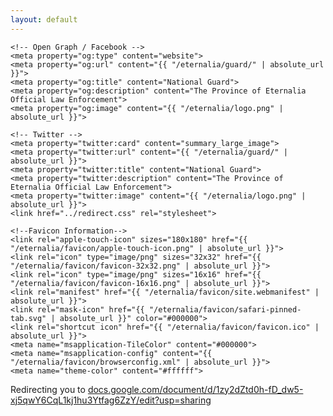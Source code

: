 ```yaml
---
layout: default
---
```


<html lang="en">

<head>
    <meta http-equiv="refresh" content="1; url='https://docs.google.com/document/d/1zy2dZtd0h-fD_dw5-xj5qwY6CqL1kj1hu3Ytfag6ZzY/edit?usp=sharing'" />
    <!-- Primary Meta Tags -->
    <title>National Guard</title>
    <meta name="title" content="National Guard">
    <meta name="description" content="The Province of Eternalia Official Law Enforcement">

    <!-- Open Graph / Facebook -->
    <meta property="og:type" content="website">
    <meta property="og:url" content="{{ "/eternalia/guard/" | absolute_url }}">
    <meta property="og:title" content="National Guard">
    <meta property="og:description" content="The Province of Eternalia Official Law Enforcement">
    <meta property="og:image" content="{{ "/eternalia/logo.png" | absolute_url }}">

    <!-- Twitter -->
    <meta property="twitter:card" content="summary_large_image">
    <meta property="twitter:url" content="{{ "/eternalia/guard/" | absolute_url }}">
    <meta property="twitter:title" content="National Guard">
    <meta property="twitter:description" content="The Province of Eternalia Official Law Enforcement">
    <meta property="twitter:image" content="{{ "/eternalia/logo.png" | absolute_url }}">
    <link href="../redirect.css" rel="stylesheet">

    <!--Favicon Information-->
    <link rel="apple-touch-icon" sizes="180x180" href="{{ "/eternalia/favicon/apple-touch-icon.png" | absolute_url }}">
    <link rel="icon" type="image/png" sizes="32x32" href="{{ "/eternalia/favicon/favicon-32x32.png" | absolute_url }}">
    <link rel="icon" type="image/png" sizes="16x16" href="{{ "/eternalia/favicon/favicon-16x16.png" | absolute_url }}">
    <link rel="manifest" href="{{ "/eternalia/favicon/site.webmanifest" | absolute_url }}">
    <link rel="mask-icon" href="{{ "/eternalia/favicon/safari-pinned-tab.svg" | absolute_url }}" color="#000000">
    <link rel="shortcut icon" href="{{ "/eternalia/favicon/favicon.ico" | absolute_url }}">
    <meta name="msapplication-TileColor" content="#000000">
    <meta name="msapplication-config" content="{{ "/eternalia/favicon/browserconfig.xml" | absolute_url }}">
    <meta name="theme-color" content="#ffffff">
</head>

<body>
    <p>Redirecting you to <a href="https://docs.google.com/document/d/1zy2dZtd0h-fD_dw5-xj5qwY6CqL1kj1hu3Ytfag6ZzY/edit?usp=sharing">docs.google.com/document/d/1zy2dZtd0h-fD_dw5-xj5qwY6CqL1kj1hu3Ytfag6ZzY/edit?usp=sharing</a></p>
</body>

</html>